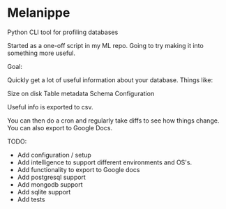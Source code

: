 # Melanippe
Python CLI tool for profiling databases

Started as a one-off script in my ML repo.
Going to try making it into something more useful.

Goal:

Quickly get a lot of useful information about your database. Things like:

Size on disk
Table metadata
Schema
Configuration

Useful info is exported to csv.

You can then do a cron and regularly take diffs to see how things change.
You can also export to Google Docs.

TODO:
  - Add configuration / setup
  - Add intelligence to support different environments and OS's.
  - Add functionality to export to Google docs
  - Add postgresql support
  - Add mongodb support
  - Add sqlite support
  - Add tests
